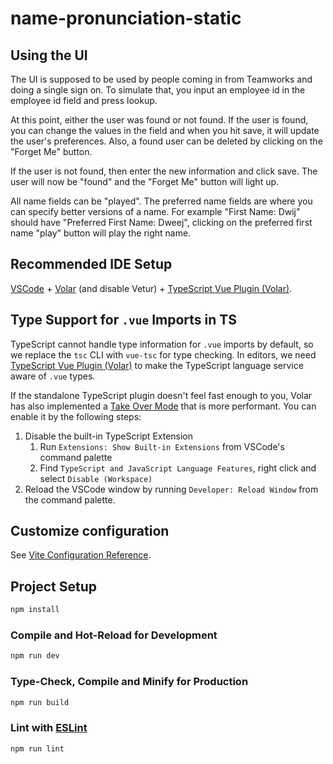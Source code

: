 # name-pronunciation-static

## Using the UI

The UI is supposed to be used by people coming in from Teamworks and doing a single sign on. To simulate that, you input an employee id in the employee id field and press lookup.

At this point, either the user was found or not found. If the user is found, you can change the values in the field and when you hit save, it will update the user's preferences. Also, a found user can be deleted by clicking on the "Forget Me" button.

If the user is not found, then enter the new information and click save. The user will now be "found" and the "Forget Me" button will light up.

All name fields can be "played". The preferred name fields are where you can specify better versions of a name. For example "First Name: Dwij" should have "Preferred First Name: Dweej", clicking on the preferred first name "play" button will play the right name.

## Recommended IDE Setup

[VSCode](https://code.visualstudio.com/) + [Volar](https://marketplace.visualstudio.com/items?itemName=johnsoncodehk.volar) (and disable Vetur) + [TypeScript Vue Plugin (Volar)](https://marketplace.visualstudio.com/items?itemName=johnsoncodehk.vscode-typescript-vue-plugin).

## Type Support for `.vue` Imports in TS

TypeScript cannot handle type information for `.vue` imports by default, so we replace the `tsc` CLI with `vue-tsc` for type checking. In editors, we need [TypeScript Vue Plugin (Volar)](https://marketplace.visualstudio.com/items?itemName=johnsoncodehk.vscode-typescript-vue-plugin) to make the TypeScript language service aware of `.vue` types.

If the standalone TypeScript plugin doesn't feel fast enough to you, Volar has also implemented a [Take Over Mode](https://github.com/johnsoncodehk/volar/discussions/471#discussioncomment-1361669) that is more performant. You can enable it by the following steps:

1. Disable the built-in TypeScript Extension
    1) Run `Extensions: Show Built-in Extensions` from VSCode's command palette
    2) Find `TypeScript and JavaScript Language Features`, right click and select `Disable (Workspace)`
2. Reload the VSCode window by running `Developer: Reload Window` from the command palette.

## Customize configuration

See [Vite Configuration Reference](https://vitejs.dev/config/).

## Project Setup

```sh
npm install
```

### Compile and Hot-Reload for Development

```sh
npm run dev
```

### Type-Check, Compile and Minify for Production

```sh
npm run build
```

### Lint with [ESLint](https://eslint.org/)

```sh
npm run lint
```
